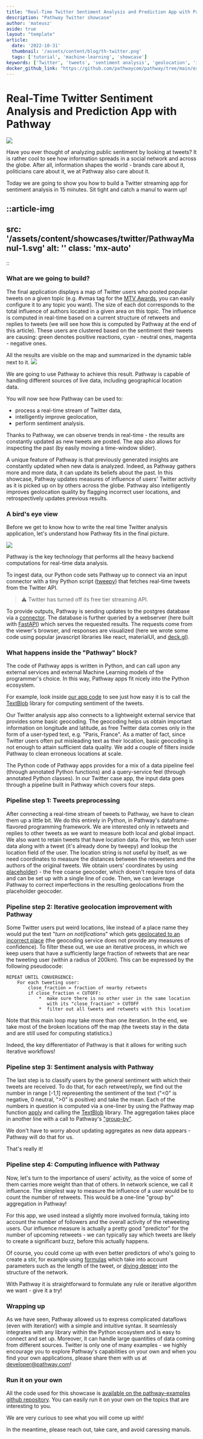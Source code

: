 ```yaml
---
title: "Real-Time Twitter Sentiment Analysis and Prediction App with Pathway"
description: "Pathway Twitter showcase"
author: 'mateusz'
aside: true
layout: "template"
article:
  date: '2022-10-31'
  thumbnail: '/assets/content/blog/th-twitter.png'
  tags: ['tutorial', 'machine-learning', 'showcase']
keywords: ['Twitter', 'tweets', 'sentiment analysis', 'geolocation', 'influence', 'unstructured', 'Docker']
docker_github_link: "https://github.com/pathwaycom/pathway/tree/main/examples/projects/twitter"
---
```


# Real-Time Twitter Sentiment Analysis and Prediction App with Pathway

![](/assets/content/showcases/twitter/pathway-twitter-mtva.gif)

Have you ever thought of analyzing public sentiment by looking at
tweets? It is rather cool to see how information spreads in a social
network and across the globe. After all, information shapes the world -
brands care about it, politicians care about it, we at Pathway also care
about it.

Today we are going to show you how to build a Twitter streaming app for
sentiment analysis in 15 minutes. Sit tight and catch a manul to warm
up!

::article-img
---
src: '/assets/content/showcases/twitter/PathwayManul-1.svg'
alt: ''
class: 'mx-auto'
---
::

### What are we going to build?

The final application displays a map of Twitter users who posted popular
tweets on a given topic (e.g. #vmas tag for the [MTV
Awards](https://www.mtv.com/vma), you can easily configure it to any
topic you want). The size of each dot corresponds to the total influence
of authors located in a given area on this topic. The influence is
computed in real-time based on a current structure of retweets and
replies to tweets (we will see how this is computed by Pathway at the
end of this article). These users are clustered based on the sentiment
their tweets are causing: green denotes positive reactions, cyan -
neutral ones, magenta - negative ones.

All the results are visible on the map and summarized in the dynamic
table next to it.
![](/assets/content/showcases/twitter/pathway-twitter-mtva-long.gif)

We are going to use Pathway to achieve this result. Pathway is capable
of handling different sources of live data, including geographical
location data. 

You will now see how Pathway can be used to:

-   process a real-time stream of Twitter data,
-   intelligently improve geolocation,
-   perform sentiment analysis.

Thanks to Pathway, we can observe trends in real-time - the results are
constantly updated as new tweets are posted. The app also allows for
inspecting the past (by easily moving a time-window slider).

A unique feature of Pathway is that previously generated insights are
constantly updated when new data is analyzed. Indeed, as Pathway gathers
more and more data, it can update its beliefs about the past. In this
showcase, Pathway updates measures of influence of users' Twitter
activity as it is picked up on by others across the globe. Pathway also
intelligently improves geolocation quality by flagging incorrect user
locations, and retrospectively updates previous results.

### A bird's eye view

Before we get to know how to write the real time Twitter analysis
application, let's understand how Pathway fits in the final picture. 

![](/assets/content/showcases/twitter/pathway-twitter-app-architecture.png)

Pathway is the key technology that performs all the heavy backend
computations for real-time data analysis. 

To ingest data, our Python code sets Pathway up to connect via an input
connector with a tiny Python script ([tweepy](https://www.tweepy.org/))
that fetches real-time tweets from the Twitter API. 


> ⚠️ Twitter has turned off its free tier streaming API.

To provide outputs, Pathway is sending updates to the postgres database
via a [connector](/developers/api-docs/pathway-io/postgres).
The database is further queried by a webserver
(here built with [FastAPI](https://fastapi.tiangolo.com/)) which serves
the requested results. The requests come from the viewer's browser, and
responses are visualized (here we wrote some code using popular
javascript libraries like react, materialUI, and
[deck.gl](https://deck.gl/)).

### What happens inside the "Pathway" block?

The code of Pathway apps is written in Python, and can call upon any
external services and external Machine Learning models of the
programmer's choice. In this way, Pathway apps fit nicely into the
Python ecosystem. 

For example, look inside
[our app code](https://github.com/pathwaycom/pathway/blob/main/examples/projects/twitter/services/pathway-app/app/processing.py#:~:text=def%20_compute_sentiment) to see just how easy it is to call
the [TextBlob](https://textblob.readthedocs.io/en/dev/) library for
computing sentiment of the tweets.

Our Twitter analysis app also connects to a lightweight external service
that provides some basic geocoding. The geocoding helps us obtain
important information on longitude and latitude, as free Twitter data
comes only in the form of a user-typed text, e.g. "Paris, France". As a
matter of fact, since Twitter users often put misleading text as their
location, basic geocoding is not enough to attain sufficient data
quality. We add a couple of filters inside Pathway to clean erroneous
locations at scale.  

The Python code of Pathway apps provides for a mix of a data pipeline
feel (through annotated Python functions) and a query-service feel
(through annotated Python classes). In our Twitter case app, the input
data goes through a pipeline built in Pathway which covers four steps.

### Pipeline step 1: Tweets preprocessing

After connecting a real-time stream of tweets to Pathway, we have to
clean them up a little bit. We do this entirely in Python, in Pathway's
dataframe-flavored programming framework. We are interested only in
retweets and replies to other tweets as we want to measure both local
and global impact. We also want to retain tweets that have location
data. For this, we fetch user data along with a tweet (it's already done
by tweepy) and lookup the location field of the user. The location
string is not useful by itself, as we need coordinates to measure the
distances between the retweeters and the authors of the original tweets.
We obtain users' coordinates by using 
[placeholder](https://github.com/pelias/placeholder)) - the free coarse
geocoder, which doesn't require tons of data and can be set up with a
single line of code. Then, we can leverage Pathway to correct
imperfections in the resulting geolocations from the placeholder
geocoder. 

### Pipeline step 2: Iterative geolocation improvement with Pathway

Some Twitter users put weird locations, like instead of a place name
they would put the text "*turn on notifications*" which gets [geolocated
to an incorrect
place](https://placeholder.demo.geocode.earth/parser/search?text=Turn+on+notifications)
(the geocoding service does not provide any measures of confidence). To
filter these out, we use an iterative process, in which we keep users
that have a sufficiently large fraction of retweets that are near the
tweeting user (within a radius of 200km). This can be expressed by the
following pseudocode:

```
REPEAT UNTIL CONVERGENCE:
    For each tweeting user:
        close_fraction = fraction of nearby retweets 
        if close_fraction < CUTOFF:
            *  make sure there is no other user in the same location
               with its "close_fraction" > CUTOFF
            *  filter out all tweets and retweets with this location
```

Note that this main loop may take more than one iteration. In the end,
we take most of the broken locations off the map (the tweets stay in the
data and are still used for computing statistics.)

Indeed, the key differentiator of Pathway is that it allows for writing
such iterative workflows!

### Pipeline step 3: Sentiment analysis with Pathway

The last step is to classify users by the general sentiment with which
their tweets are received. To do that, for each retweet/reply, we find
out the number in range \[-1,1\] representing the sentiment of the text
("\<0" is negative, 0 neutral, "\>0" is positive) and take the mean.
Each of the numbers in question is computed via a one-liner by using the
Pathway map function [apply](/developers/user-guide/data-transformation/table-operations#operations)
and calling the [TextBlob](https://textblob.readthedocs.io/en/dev/) library.
The aggregation takes place in another line with a call to Pathway's
["group-by"](/developers/user-guide/data-transformation/groupby-reduce-manual/). 

We don't have to worry about updating aggregates as new data appears -
Pathway will do that for us. 

That's really it!

### Pipeline step 4: Computing influence with Pathway

Now, let's turn to the importance of users' activity, as the voice of
some of them carries more weight than that of others. In network
science, we call it influence. The simplest way to measure the influence
of a user would be to count the number of retweets. This would be a
one-line "group by" aggregation in Pathway! 

For this app, we used instead a slightly more involved formula, taking
into account the number of followers and the overall activity of the
retweeting users. Our influence measure is actually a pretty good
"predictor" for the number of upcoming retweets - we can typically say
which tweets are likely to create a significant buzz, before this
actually happens. 

Of course, you could come up with even better predictors of who's going
to create a stir, for example using
[formulas](http://kupavskii.com/wp-content/uploads/2016/07/2012-Kupavskii-et-al-Prediction-of-retweet-cascades.pdf)
which take into account parameters such as the length of the tweet, or
[diving deeper](https://www.youtube.com/watch?v=lbCmFZpMNxA) into the
structure of the network. 

With Pathway it is straightforward to formulate any rule or iterative
algorithm we want - give it a try! 

### Wrapping up

As we have seen, Pathway allowed us to express complicated dataflows
(even with iteration!) with a simple and intuitive syntax. It seamlessly
integrates with any library within the Python ecosystem and is easy to
connect and set up. Moreover, it can handle large quantities of data
coming from different sources. Twitter is only one of many examples -
we highly encourage you to explore Pathway's capabilities on your own
and when you find your own applications, please share them with us at
<developer@pathway.com>!

### Run it on your own

All the code used for this showcase is
[available on the pathway-examples github repository](https://github.com/pathwaycom/pathway/tree/main/examples/projects/twitter).
You can easily run it on your own on the topics that are interesting to you.

We are very curious to see what you will come up with!

In the meantime, please reach out, take care, and avoid caressing manuls. 
